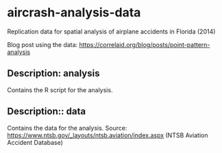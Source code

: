 # aircrash-analysis-data
Replication data for spatial analysis of airplane accidents in Florida (2014)

Blog post using the data: https://correlaid.org/blog/posts/point-pattern-analysis 

## Description: analysis

Contains the R script for the analysis.


## Description:: data

Contains the data for the analysis. Source: https://www.ntsb.gov/_layouts/ntsb.aviation/index.aspx (NTSB Aviation Accident Database)
